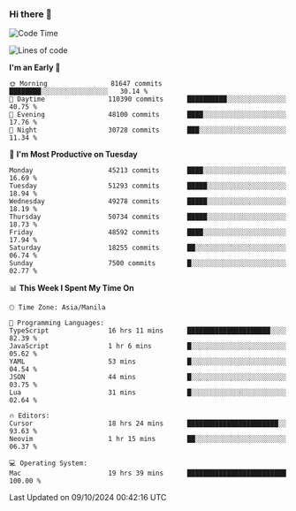 ### Hi there 👋

<!--START_SECTION:waka-->
![Code Time](http://img.shields.io/badge/Code%20Time-5%2C631%20hrs%2023%20mins-blue)

![Lines of code](https://img.shields.io/badge/From%20Hello%20World%20I%27ve%20Written-120.0%20million%20lines%20of%20code-blue)

**I'm an Early 🐤** 

```text
🌞 Morning                81647 commits       ████████░░░░░░░░░░░░░░░░░   30.14 % 
🌆 Daytime                110390 commits      ██████████░░░░░░░░░░░░░░░   40.75 % 
🌃 Evening                48100 commits       ████░░░░░░░░░░░░░░░░░░░░░   17.76 % 
🌙 Night                  30728 commits       ███░░░░░░░░░░░░░░░░░░░░░░   11.34 % 
```
📅 **I'm Most Productive on Tuesday** 

```text
Monday                   45213 commits       ████░░░░░░░░░░░░░░░░░░░░░   16.69 % 
Tuesday                  51293 commits       █████░░░░░░░░░░░░░░░░░░░░   18.94 % 
Wednesday                49278 commits       █████░░░░░░░░░░░░░░░░░░░░   18.19 % 
Thursday                 50734 commits       █████░░░░░░░░░░░░░░░░░░░░   18.73 % 
Friday                   48592 commits       ████░░░░░░░░░░░░░░░░░░░░░   17.94 % 
Saturday                 18255 commits       ██░░░░░░░░░░░░░░░░░░░░░░░   06.74 % 
Sunday                   7500 commits        █░░░░░░░░░░░░░░░░░░░░░░░░   02.77 % 
```


📊 **This Week I Spent My Time On** 

```text
🕑︎ Time Zone: Asia/Manila

💬 Programming Languages: 
TypeScript               16 hrs 11 mins      █████████████████████░░░░   82.39 % 
JavaScript               1 hr 6 mins         █░░░░░░░░░░░░░░░░░░░░░░░░   05.62 % 
YAML                     53 mins             █░░░░░░░░░░░░░░░░░░░░░░░░   04.54 % 
JSON                     44 mins             █░░░░░░░░░░░░░░░░░░░░░░░░   03.75 % 
Lua                      31 mins             █░░░░░░░░░░░░░░░░░░░░░░░░   02.64 % 

🔥 Editors: 
Cursor                   18 hrs 24 mins      ███████████████████████░░   93.63 % 
Neovim                   1 hr 15 mins        ██░░░░░░░░░░░░░░░░░░░░░░░   06.37 % 

💻 Operating System: 
Mac                      19 hrs 39 mins      █████████████████████████   100.00 % 
```


 Last Updated on 09/10/2024 00:42:16 UTC
<!--END_SECTION:waka-->


<!--
**rad182/rad182** is a ✨ _special_ ✨ repository because its `README.md` (this file) appears on your GitHub profile.

Here are some ideas to get you started:

- 🔭 I’m currently working on ...
- 🌱 I’m currently learning ...
- 👯 I’m looking to collaborate on ...
- 🤔 I’m looking for help with ...
- 💬 Ask me about ...
- 📫 How to reach me: ...
- 😄 Pronouns: ...
- ⚡ Fun fact: ...
-->
